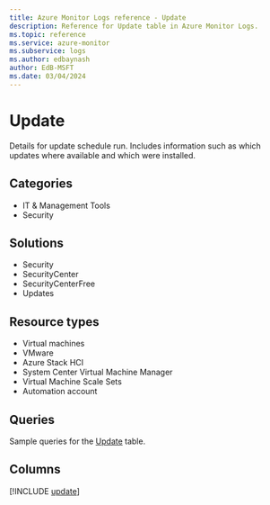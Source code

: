 ```yaml
---
title: Azure Monitor Logs reference - Update
description: Reference for Update table in Azure Monitor Logs.
ms.topic: reference
ms.service: azure-monitor
ms.subservice: logs
ms.author: edbaynash
author: EdB-MSFT
ms.date: 03/04/2024
---
```


# Update

Details for update schedule run. Includes information such as which updates where available and which were installed.


## Categories

- IT & Management Tools
- Security

## Solutions

- Security
- SecurityCenter
- SecurityCenterFree
- Updates

## Resource types

- Virtual machines
- VMware
- Azure Stack HCI
- System Center Virtual Machine Manager
- Virtual Machine Scale Sets
- Automation account

## Queries

 Sample queries for the [Update](/azure/azure-monitor/reference/queries/update) table.


## Columns
  
[!INCLUDE [update](.././tables/includes/update-include.md)]
